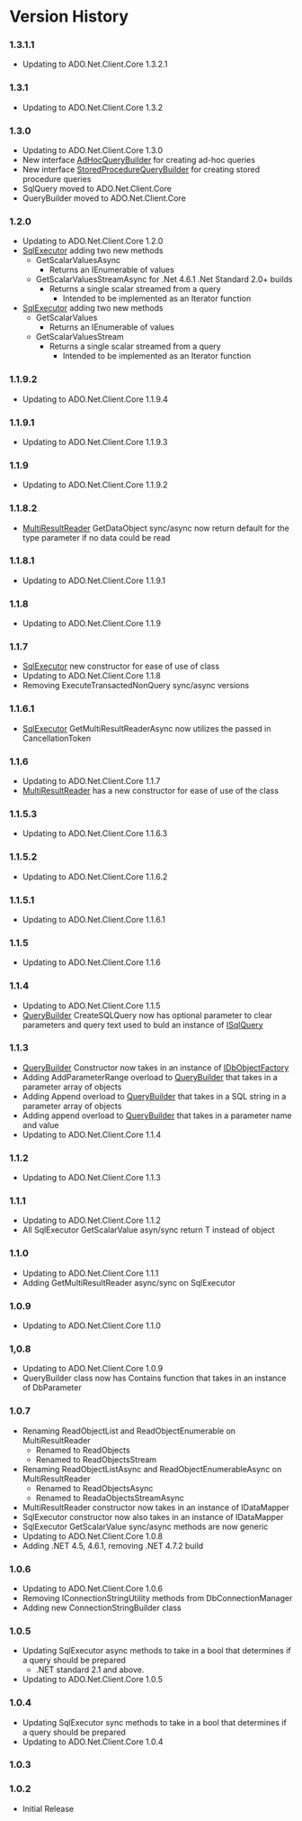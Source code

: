 Version History
===============

### 1.3.1.1

* Updating to ADO.Net.Client.Core 1.3.2.1

### 1.3.1

* Updating to ADO.Net.Client.Core 1.3.2

### 1.3.0

* Updating to ADO.Net.Client.Core 1.3.0
* New interface [AdHocQueryBuilder](https://github.com/rgarrison12345/ADO.Net.Client/blob/master/src/ADO.Net.Client.Implementation/AdHocQueryBuilder.cs) for creating ad-hoc queries
* New interface [StoredProcedureQueryBuilder](https://github.com/rgarrison12345/ADO.Net.Client/blob/master/src/ADO.Net.Client.Implementation/StoredProcedureQueryBuilder.cs) for creating stored procedure queries
* SqlQuery moved to ADO.Net.Client.Core
* QueryBuilder moved to ADO.Net.Client.Core
 
### 1.2.0

* Updating to ADO.Net.Client.Core 1.2.0
* [SqlExecutor](https://github.com/rgarrison12345/ADO.Net.Client/blob/master/src/ADO.Net.Client.Implementation/SqlExecutorAsync.cs) adding two new methods
  * GetScalarValuesAsync
    * Returns an IEnumerable of values
  * GetScalarValuesStreamAsync for .Net 4.6.1 .Net Standard 2.0+ builds
    * Returns a single scalar streamed from a query
      * Intended to be implemented as an Iterator function
* [SqlExecutor](https://github.com/rgarrison12345/ADO.Net.Client/blob/master/src/ADO.Net.Client.Implementation/SqlExecutorSync.cs) adding two new methods
  * GetScalarValues
    * Returns an IEnumerable of values
  * GetScalarValuesStream
    * Returns a single scalar streamed from a query
      * Intended to be implemented as an Iterator function

### 1.1.9.2

* Updating to ADO.Net.Client.Core 1.1.9.4

### 1.1.9.1

* Updating to ADO.Net.Client.Core 1.1.9.3

### 1.1.9

* Updating to ADO.Net.Client.Core 1.1.9.2

### 1.1.8.2

* [MultiResultReader](https://github.com/rgarrison12345/ADO.Net.Client/blob/master/src/ADO.Net.Client.Implementation/MultiResultReader.cs) GetDataObject sync/async now return default for the type parameter if no data could be read

### 1.1.8.1

* Updating to ADO.Net.Client.Core 1.1.9.1

### 1.1.8

* Updating to ADO.Net.Client.Core 1.1.9

### 1.1.7

* [SqlExecutor](https://github.com/rgarrison12345/ADO.Net.Client/blob/master/src/ADO.Net.Client.Implementation/SqlExecutor.cs) new constructor for ease of use of class
* Updating to ADO.Net.Client.Core 1.1.8
* Removing ExecuteTransactedNonQuery sync/async versions

### 1.1.6.1

* [SqlExecutor](https://github.com/rgarrison12345/ADO.Net.Client/blob/master/src/ADO.Net.Client.Implementation/SqlExecutor.cs) GetMultiResultReaderAsync now utilizes the passed in CancellationToken

### 1.1.6

* Updating to ADO.Net.Client.Core 1.1.7
* [MultiResultReader](https://github.com/rgarrison12345/ADO.Net.Client/blob/master/src/ADO.Net.Client.Implementation/MultiResultReader.cs) has a new constructor for ease of use of the class

### 1.1.5.3

* Updating to ADO.Net.Client.Core 1.1.6.3

### 1.1.5.2

* Updating to ADO.Net.Client.Core 1.1.6.2

### 1.1.5.1

* Updating to ADO.Net.Client.Core 1.1.6.1

### 1.1.5

* Updating to ADO.Net.Client.Core 1.1.6

### 1.1.4

* Updating to ADO.Net.Client.Core 1.1.5
* [QueryBuilder](https://github.com/rgarrison12345/ADO.Net.Client/blob/master/src/ADO.Net.Client.Implementation/QueryBuilder.cs) CreateSQLQuery now has optional parameter to clear 
  parameters and query text used to buld an instance of [ISqlQuery](https://github.com/rgarrison12345/ADO.Net.Client/blob/master/src/ADO.Net.Client.Core/ISqlQuery.cs)

### 1.1.3

* [QueryBuilder](https://github.com/rgarrison12345/ADO.Net.Client/blob/master/src/ADO.Net.Client.Implementation/QueryBuilder.cs) Constructor now takes in an instance of [IDbObjectFactory](https://github.com/rgarrison12345/ADO.Net.Client/blob/master/src/ADO.Net.Client.Core/IDbObjectFactory.cs)
* Adding AddParameterRange overload to [QueryBuilder](https://github.com/rgarrison12345/ADO.Net.Client/blob/master/src/ADO.Net.Client.Implementation/QueryBuilder.cs) that takes in a parameter array of objects
* Adding Append overload to [QueryBuilder](https://github.com/rgarrison12345/ADO.Net.Client/blob/master/src/ADO.Net.Client.Implementation/QueryBuilder.cs) that takes in a SQL string in a parameter array of objects
* Adding append overload to [QueryBuilder](https://github.com/rgarrison12345/ADO.Net.Client/blob/master/src/ADO.Net.Client.Implementation/QueryBuilder.cs) that takes in a parameter name and value
* Updating to ADO.Net.Client.Core 1.1.4

### 1.1.2

* Updating to ADO.Net.Client.Core 1.1.3

### 1.1.1

* Updating to ADO.Net.Client.Core 1.1.2
* All SqlExecutor GetScalarValue asyn/sync return T instead of object

### 1.1.0

* Updating to ADO.Net.Client.Core 1.1.1
* Adding GetMultiResultReader async/sync on SqlExecutor
 
### 1.0.9

* Updating to ADO.Net.Client.Core 1.1.0

### 1,0.8

* Updating to ADO.Net.Client.Core 1.0.9
* QueryBuilder class now has Contains function that takes in an instance of DbParameter

### 1.0.7

* Renaming ReadObjectList and ReadObjectEnumerable on MultiResultReader
  * Renamed to ReadObjects
  * Renamed to ReadObjectsStream
* Renaming ReadObjectListAsync and ReadObjectEnumerableAsync on MultiResultReader
  * Renamed to ReadObjectsAsync
  * Renamed to ReadaObjectsStreamAsync
* MultiResultReader constructor now takes in an instance of IDataMapper
* SqlExecutor constructor now also takes in an instance of IDataMapper
* SqlExecutor GetScalarValue sync/async methods are now generic
* Updating to ADO.Net.Client.Core 1.0.8
* Adding .NET 4.5, 4.6.1, removing .NET 4.7.2 build

### 1.0.6

* Updating to ADO.Net.Client.Core 1.0.6 
* Removing IConnectionStringUtility methods from DbConnectionManager
* Adding new ConnectionStringBuilder class

### 1.0.5

* Updating SqlExecutor async methods to take in a bool that determines if a query should be prepared
  * .NET standard 2.1 and above.  
* Updating to ADO.Net.Client.Core 1.0.5

### 1.0.4

* Updating SqlExecutor sync methods to take in a bool that determines if a query should be prepared
* Updating to ADO.Net.Client.Core 1.0.4

### 1.0.3

### 1.0.2

* Initial Release
